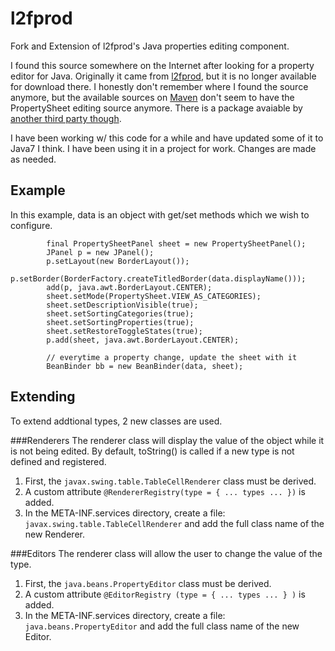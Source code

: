 # l2fprod
Fork and Extension of l2fprod's Java properties editing component.

I found this source somewhere on the Internet after looking for a property editor for Java.
Originally it came from [l2fprod](http://www.l2fprod.com/common/), but it is no longer available for download there.
I honestly don't remember where I found the source anymore, but the available sources on [Maven](http://mvnrepository.com/artifact/com.l2fprod.common/l2fprod-common-shared/6.9.1) don't seem to have the PropertySheet editing source anymore.  There is a package avaiable by [another third party though](http://mvnrepository.com/artifact/org.nuiton.thirdparty/l2fprod-common/0.1).

I have been working w/ this code for a while and have updated some of it to Java7 I think.  I have been using it in a project for work.  Changes are made as needed.

## Example
In this example, data is an object with get/set methods which we wish to configure.

            final PropertySheetPanel sheet = new PropertySheetPanel();
            JPanel p = new JPanel();
            p.setLayout(new BorderLayout());
            p.setBorder(BorderFactory.createTitledBorder(data.displayName()));
            add(p, java.awt.BorderLayout.CENTER);
            sheet.setMode(PropertySheet.VIEW_AS_CATEGORIES);
            sheet.setDescriptionVisible(true);
            sheet.setSortingCategories(true);
            sheet.setSortingProperties(true);
            sheet.setRestoreToggleStates(true);
            p.add(sheet, java.awt.BorderLayout.CENTER);

            // everytime a property change, update the sheet with it
            BeanBinder bb = new BeanBinder(data, sheet);

## Extending
To extend addtional types, 2 new classes are used.

###Renderers
The renderer class will display the value of the object while it is not being edited.  By default, toString() is called if a new type is not defined and registered.
 1. First, the `javax.swing.table.TableCellRenderer` class must be derived.
 2. A custom attribute `@RendererRegistry(type = { ... types ... })` is added.
 3. In the META-INF.services directory, create a file: `javax.swing.table.TableCellRenderer` and add the full class name of the new Renderer.

###Editors
The renderer class will allow the user to change the value of the type.
 1. First, the `java.beans.PropertyEditor` class must be derived.
 2. A custom attribute `@EditorRegistry (type = { ... types ... } )` is added.
 3. In the META-INF.services directory, create a file: `java.beans.PropertyEditor` and add the full class name of the new Editor.
